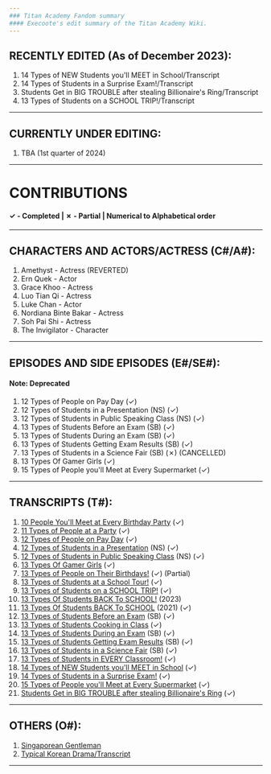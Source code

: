 ```yaml
---
### Titan Academy Fandom summary
#### Execoote's edit summary of the Titan Academy Wiki.
--- 
```

## RECENTLY EDITED (As of December 2023):
1. 14 Types of NEW Students you'll MEET in School/Transcript
2. 14 Types of Students in a Surprise Exam!/Transcript
3. Students Get in BIG TROUBLE after stealing Billionaire's Ring/Transcript
4. 13 Types of Students on a SCHOOL TRIP!/Transcript
---
## CURRENTLY UNDER EDITING:
1. TBA (1st quarter of 2024)
---
# CONTRIBUTIONS
#### ✓ - Completed | ✗ - Partial | Numerical to Alphabetical order
---
## CHARACTERS AND ACTORS/ACTRESS (C#/A#):
1. Amethyst - Actress (REVERTED)
2. Ern Quek - Actor
3. Grace Khoo - Actress
4. Luo Tian Qi - Actress
5. Luke Chan - Actor
6. Nordiana Binte Bakar - Actress
7. Soh Pai Shi - Actress
8. The Invigilator - Character
---
## EPISODES AND SIDE EPISODES (E#/SE#):
#### Note: Deprecated
1. 12 Types of People on Pay Day (✓)
2. 12 Types of Students in a Presentation (NS) (✓)
3. 12 Types of Students in Public Speaking Class (NS) (✓)
4. 13 Types of Students Before an Exam (SB) (✓)
5. 13 Types of Students During an Exam (SB) (✓)
6. 13 Types of Students Getting Exam Results (SB) (✓)
7. 13 Types of Students in a Science Fair (SB) (✗) (CANCELLED)
8. 13 Types Of Gamer Girls (✓)
9. 15 Types of People you'll Meet at Every Supermarket (✓)
---
## TRANSCRIPTS (T#):
1. [10 People You'll Meet at Every Birthday Party](https://titanacademy.fandom.com/wiki/10_People_You%27ll_Meet_at_Every_Birthday_Party/Transcript) (✓)
2. [11 Types of People at a Party](https://titanacademy.fandom.com/wiki/11_Types_of_People_at_a_Party/Transcript) (✓)
3. [12 Types of People on Pay Day](https://titanacademy.fandom.com/wiki/12_Types_of_People_on_Pay_Day/Transcript) (✓)
4. [12 Types of Students in a Presentation](https://titanacademy.fandom.com/wiki/12_Types_of_Students_in_a_Presentation/Transcript) (NS) (✓)
5. [12 Types of Students in Public Speaking Class](https://titanacademy.fandom.com/wiki/12_Types_of_Students_in_Public_Speaking_Class/Transcript) (NS) (✓)
6. [13 Types Of Gamer Girls](https://titanacademy.fandom.com/wiki/13_Types_Of_Gamer_Girls/Transcript) (✓)
7. [13 Types of People on Their Birthdays!](https://titanacademy.fandom.com/wiki/13_Types_of_People_on_Their_Birthdays!/Transcript) (✓) (Partial)
8. [13 Types of Students at a School Tour!](https://titanacademy.fandom.com/wiki/13_Types_of_Students_at_a_School_Tour!/Transcript) (✓)
9. [13 Types of Students on a SCHOOL TRIP!](https://titanacademy.fandom.com/wiki/13_Types_of_Students_on_a_SCHOOL_TRIP!/Transcript) (✓)
10. [13 Types Of Students BACK To SCHOOL!](https://titanacademy.fandom.com/wiki/13_Types_Of_Students_BACK_To_SCHOOL!/Transcript) (2023)
11. [13 Types Of Students BACK To SCHOOL](https://titanacademy.fandom.com/wiki/13_Types_of_Students_BACK_TO_SCHOOL/Transcript) (2021) (✓)
12. [13 Types of Students Before an Exam](https://titanacademy.fandom.com/wiki/13_Types_of_Students_Before_an_Exam/Transcript) (SB) (✓)
13. [13 Types of Students Cooking in Class](https://titanacademy.fandom.com/wiki/13_Types_of_Students_Cooking_in_Class/Transcript) (✓)
14. [13 Types of Students During an Exam](https://titanacademy.fandom.com/wiki/13_Types_of_Students_During_an_Exam/Transcript) (SB) (✓)
15. [13 Types of Students Getting Exam Results](https://titanacademy.fandom.com/wiki/13_Types_of_Students_Getting_Exam_Results/Transcript) (SB) (✓)
16. [13 Types of Students in a Science Fair](https://titanacademy.fandom.com/wiki/13_Types_of_Students_in_a_Science_Fair/Transcript) (SB) (✓)
17. [13 Types of Students in EVERY Classroom!](https://titanacademy.fandom.com/wiki/13_Types_of_Students_in_EVERY_Classroom!/Transcript) (✓)
18. [14 Types of NEW Students you'll MEET in School](https://titanacademy.fandom.com/wiki/14_Types_of_NEW_Students_you'll_MEET_in_School/Transcript) (✓)
19. [14 Types of Students in a Surprise Exam!](https://titanacademy.fandom.com/wiki/14_Types_of_Students_in_a_Surprise_Exam!/Transcript) (✓)
20. [15 Types of People you'll Meet at Every Supermarket](https://titanacademy.fandom.com/wiki/15_Types_of_People_you'll_Meet_at_Every_Supermarket/Transcript) (✓)
21. [Students Get in BIG TROUBLE after stealing Billionaire's Ring](https://titanacademy.fandom.com/wiki/Students_Get_in_BIG_TROUBLE_after_stealing_Billionaire's_Ring/Transcript) (✓)
---
## OTHERS (O#):
1. [Singaporean Gentleman](https://titanacademy.fandom.com/wiki/Singaporean_Gentleman)
2. [Typical Korean Drama/Transcript](https://titanacademy.fandom.com/wiki/Typical_Korean_Drama/Transcript)
---
